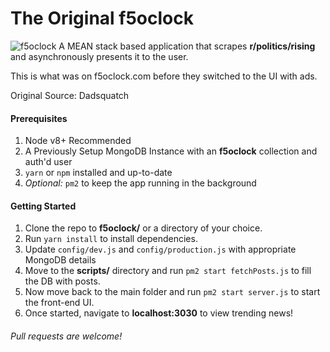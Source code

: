 # The Original f5oclock

![f5oclock](https://raw.githubusercontent.com/jonfairbanks/f5oclock/master/f5oclock.png)
A MEAN stack based application that scrapes **r/politics/rising** and asynchronously presents it to the user.

This is what was on f5oclock.com before they switched to the UI with ads. 

Original Source: Dadsquatch

#### Prerequisites
1. Node v8+ Recommended
2. A Previously Setup MongoDB Instance with an **f5oclock** collection and auth'd user
2. `yarn` or `npm` installed and up-to-date
3. *Optional:* `pm2` to keep the app running in the background

#### Getting Started
1. Clone the repo to **f5oclock/** or a directory of your choice.
2. Run `yarn install` to install dependencies.
3. Update `config/dev.js` and `config/production.js` with appropriate MongoDB details
4. Move to the **scripts/** directory and run `pm2 start fetchPosts.js` to fill the DB with posts.
5. Now move back to the main folder and run `pm2 start server.js` to start the front-end UI.
6. Once started, navigate to **localhost:3030** to view trending news!

###### Pull requests are welcome!
